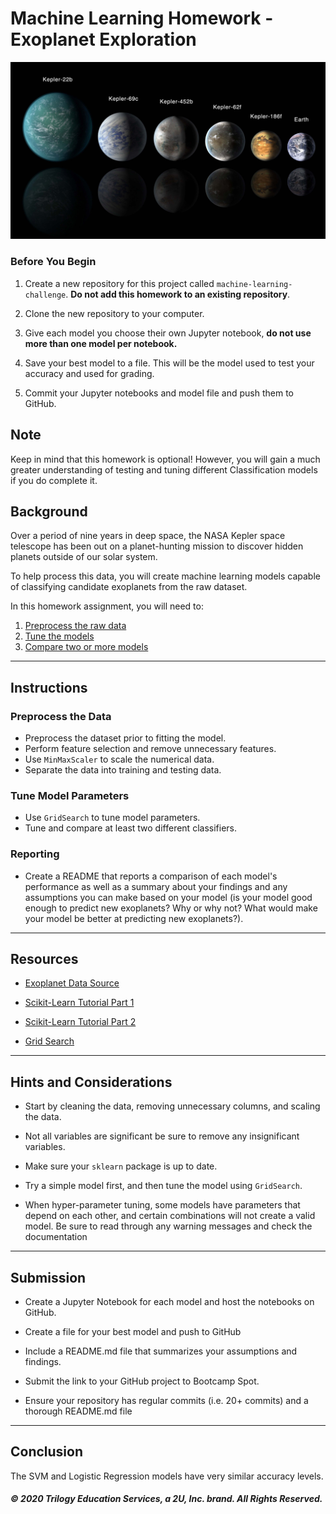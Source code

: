 # Machine Learning Homework - Exoplanet Exploration

![exoplanets.jpg](Images/exoplanets.jpg)

### Before You Begin

1. Create a new repository for this project called `machine-learning-challenge`. **Do not add this homework to an existing repository**.

2. Clone the new repository to your computer.

3. Give each model you choose their own Jupyter notebook, **do not use more than one model per notebook.**

4. Save your best model to a file. This will be the model used to test your accuracy and used for grading.

5. Commit your Jupyter notebooks and model file and push them to GitHub.

## Note

Keep in mind that this homework is optional! However, you will gain a much greater understanding of testing and tuning different Classification models if you do complete it.

## Background

Over a period of nine years in deep space, the NASA Kepler space telescope has been out on a planet-hunting mission to discover hidden planets outside of our solar system.

To help process this data, you will create machine learning models capable of classifying candidate exoplanets from the raw dataset.

In this homework assignment, you will need to:

1. [Preprocess the raw data](#Preprocessing)
2. [Tune the models](#Tune-Model-Parameters)
3. [Compare two or more models](#Evaluate-Model-Performance)

- - -

## Instructions

### Preprocess the Data

* Preprocess the dataset prior to fitting the model.
* Perform feature selection and remove unnecessary features.
* Use `MinMaxScaler` to scale the numerical data.
* Separate the data into training and testing data.

### Tune Model Parameters

* Use `GridSearch` to tune model parameters.
* Tune and compare at least two different classifiers.

### Reporting

* Create a README that reports a comparison of each model's performance as well as a summary about your findings and any assumptions you can make based on your model (is your model good enough to predict new exoplanets? Why or why not? What would make your model be better at predicting new exoplanets?).

- - -

## Resources

* [Exoplanet Data Source](https://www.kaggle.com/nasa/kepler-exoplanet-search-results)

* [Scikit-Learn Tutorial Part 1](https://www.youtube.com/watch?v=4PXAztQtoTg)

* [Scikit-Learn Tutorial Part 2](https://www.youtube.com/watch?v=gK43gtGh49o&t=5858s)

* [Grid Search](https://scikit-learn.org/stable/modules/grid_search.html)

- - -

## Hints and Considerations

* Start by cleaning the data, removing unnecessary columns, and scaling the data.

* Not all variables are significant be sure to remove any insignificant variables.

* Make sure your `sklearn` package is up to date.

* Try a simple model first, and then tune the model using `GridSearch`.

* When hyper-parameter tuning, some models have parameters that depend on each other, and certain combinations will not create a valid model. Be sure to read through any warning messages and check the documentation

- - -

## Submission

* Create a Jupyter Notebook for each model and host the notebooks on GitHub.

* Create a file for your best model and push to GitHub

* Include a README.md file that summarizes your assumptions and findings.

* Submit the link to your GitHub project to Bootcamp Spot.

* Ensure your repository has regular commits (i.e. 20+ commits) and a thorough README.md file
 
 - - -

## Conclusion

The SVM and Logistic Regression models have very similar accuracy levels. 

##### © 2020 Trilogy Education Services, a 2U, Inc. brand. All Rights Reserved.
